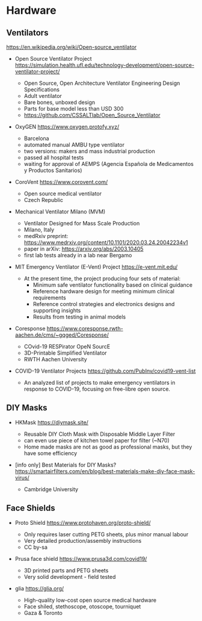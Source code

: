 # Hardware

## Ventilators

https://en.wikipedia.org/wiki/Open-source_ventilator

- Open Source Ventilator Project https://simulation.health.ufl.edu/technology-development/open-source-ventilator-project/
  - Open Source, Open Architecture Ventilator Engineering Design Specifications
  - Adult ventilator
  - Bare bones, unboxed design
  - Parts for base model less than USD 300
  - https://github.com/CSSALTlab/Open_Source_Ventilator

- OxyGEN https://www.oxygen.protofy.xyz/
  - Barcelona
  - automated manual AMBU type ventilator
  - two versions: makers and mass industrial production
  - passed all hospital tests
  - waiting for approval of AEMPS (Agencia Española de Medicamentos y Productos Sanitarios)

- CoroVent https://www.corovent.com/
  - Open source medical ventilator
  - Czech Republic

- Mechanical Ventilator Milano (MVM)
  - Ventilator Designed for Mass Scale Production
  - Milano, Italy
  - medRxiv preprint: https://www.medrxiv.org/content/10.1101/2020.03.24.20042234v1
  - paper in arXiv: https://arxiv.org/abs/2003.10405
  - first lab tests already in a lab near Bergamo
  
- MIT Emergency Ventilator (E-Vent) Project https://e-vent.mit.edu/ 
  - At the present time, the project  producing four sets of material:
     - Minimum safe ventilator functionality based on clinical guidance
     - Reference hardware design for meeting minimum clinical requirements
     - Reference control strategies and electronics designs and supporting insights
     - Results from testing in animal models

- Coresponse https://www.coresponse.rwth-aachen.de/cms/~gqged/Coresponse/
  - COvid-19 RESPirator OpeN SourcE
  - 3D-Printable Simplified Ventilator
  - RWTH Aachen University
  
- COVID-19 Ventilator Projects https://github.com/PubInv/covid19-vent-list
  - An analyzed list of projects to make emergency ventilators in response to COVID-19, focusing on free-libre open source.


## DIY Masks

- HKMask https://diymask.site/
  - Reusable DIY Cloth Mask with Disposable Middle Layer Filter
  - can even use piece of kitchen towel paper for filter (~N70)
  - Home made masks are not as good as professional masks, but they have some efficiency

- [info only] Best Materials for DIY Masks? https://smartairfilters.com/en/blog/best-materials-make-diy-face-mask-virus/
  - Cambridge University 
  
## Face Shields

- Proto Shield https://www.protohaven.org/proto-shield/
  - Only requires laser cutting PETG sheets, plus minor manual labour
  - Very detailed production/assembly instructions
  - CC by-sa

- Prusa face shield https://www.prusa3d.com/covid19/
  - 3D printed parts and PETG sheets
  - Very solid development - field tested
  
- glia https://glia.org/
  - High-quality low-cost open source medical hardware
  - Face shiled, stethoscope, otoscope, tourniquet
  - Gaza & Toronto
